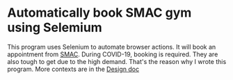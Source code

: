 # Automatically book SMAC gym using Selemium

This program uses Selenium to automate browser actions. It will book an appointment from [SMAC](https://sanmateoathleticclub.smccd.edu). During COVID-19, booking is required. They are also tough to get due to the high demand. That's the reason why I wrote this program. More contexts are in the [Design doc](https://luanjunyi.medium.com/how-do-i-write-engineering-design-docs-in-google-an-example-f19febe0297c)
